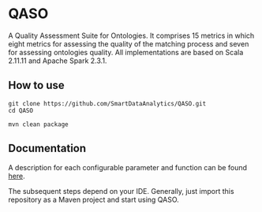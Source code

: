 # QASO
A Quality Assessment Suite for Ontologies. It comprises 15 metrics in which eight metrics for assessing the quality of the matching process and seven for assessing ontologies quality. All implementations are based on Scala 2.11.11 and Apache Spark 2.3.1. 

How to use
----------
````
git clone https://github.com/SmartDataAnalytics/QASO.git
cd QASO

mvn clean package
````

Documentation
----------
A description for each configurable parameter and function can be found [here](https://smartdataanalytics.github.io/QASO/index.html#package).

The subsequent steps depend on your IDE. Generally, just import this repository as a Maven project and start using QASO.